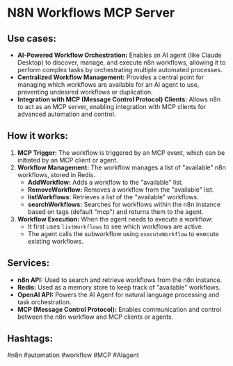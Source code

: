 # N8N Workflows MCP Server

## Use cases:

- **AI-Powered Workflow Orchestration:** Enables an AI agent (like Claude Desktop) to discover, manage, and execute n8n workflows, allowing it to perform complex tasks by orchestrating multiple automated processes.
- **Centralized Workflow Management:** Provides a central point for managing which workflows are available for an AI agent to use, preventing undesired workflows or duplication.
- **Integration with MCP (Message Control Protocol) Clients:** Allows n8n to act as an MCP server, enabling integration with MCP clients for advanced automation and control.

## How it works:

1.  **MCP Trigger:** The workflow is triggered by an MCP event, which can be initiated by an MCP client or agent.
2.  **Workflow Management:** The workflow manages a list of "available" n8n workflows, stored in Redis.
    *   **AddWorkflow:** Adds a workflow to the "available" list.
    *   **RemoveWorkflow:** Removes a workflow from the "available" list.
    *   **listWorkflows:** Retrieves a list of the "available" workflows.
    *   **searchWorkflows:** Searches for workflows within the n8n instance based on tags (default "mcp") and returns them to the agent.
3.  **Workflow Execution:** When the agent needs to execute a workflow:
    *   It first uses `listWorkflows` to see which workflows are active.
    *   The agent calls the subworkflow using `executeWorkflow` to execute existing workflows.

## Services:

-   **n8n API:** Used to search and retrieve workflows from the n8n instance.
-   **Redis:** Used as a memory store to keep track of "available" workflows.
-   **OpenAI API:** Powers the AI Agent for natural language processing and task orchestration.
-   **MCP (Message Control Protocol):** Enables communication and control between the n8n workflow and MCP clients or agents.

## Hashtags:

#n8n #automation #workflow #MCP #AIagent

